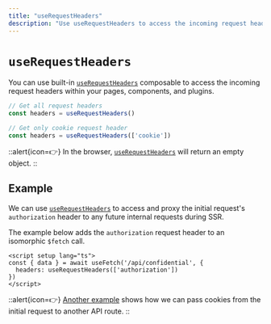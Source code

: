 ```yaml
---
title: "useRequestHeaders"
description: "Use useRequestHeaders to access the incoming request headers."
---
```


# `useRequestHeaders`

You can use built-in [`useRequestHeaders`](/docs/api/composables/use-request-headers) composable to access the incoming request headers within your pages, components, and plugins.

```js
// Get all request headers
const headers = useRequestHeaders()

// Get only cookie request header
const headers = useRequestHeaders(['cookie'])
```

::alert{icon=👉}
In the browser, [`useRequestHeaders`](/docs/api/composables/use-request-headers) will return an empty object.
::

## Example

We can use [`useRequestHeaders`](/docs/api/composables/use-request-headers) to access and proxy the initial request's `authorization` header to any future internal requests during SSR.

The example below adds the `authorization` request header to an isomorphic `$fetch` call.

```vue [pages/some-page.vue]
<script setup lang="ts">
const { data } = await useFetch('/api/confidential', {
  headers: useRequestHeaders(['authorization'])
})
</script>
```

::alert{icon=👉}
[Another example](/docs/getting-started/data-fetching#example-pass-client-headers-to-the-api) shows how we can pass cookies from the initial request to another API route.
::
